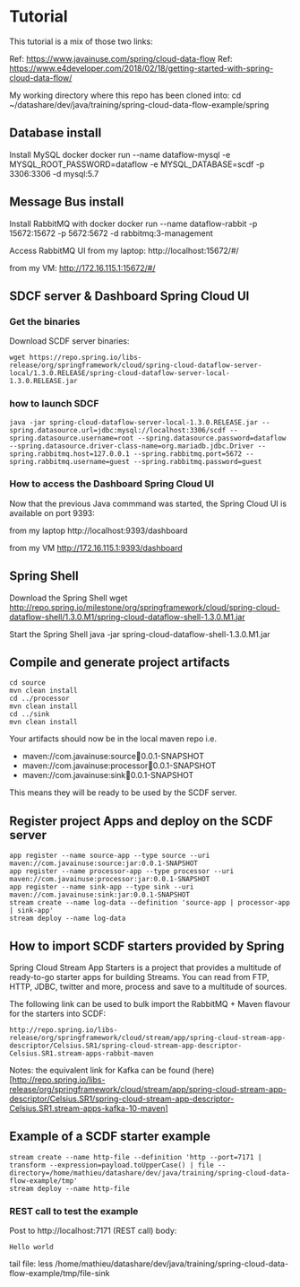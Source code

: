




# Tutorial

This tutorial is a mix of those two links:

Ref: https://www.javainuse.com/spring/cloud-data-flow
Ref: https://www.e4developer.com/2018/02/18/getting-started-with-spring-cloud-data-flow/

My working directory where this repo has been cloned into:
    cd ~/datashare/dev/java/training/spring-cloud-data-flow-example/spring

## Database install

Install MySQL docker
    docker run --name dataflow-mysql -e MYSQL_ROOT_PASSWORD=dataflow -e MYSQL_DATABASE=scdf -p 3306:3306 -d mysql:5.7

## Message Bus install

Install RabbitMQ with docker
    docker run --name dataflow-rabbit -p 15672:15672 -p 5672:5672 -d rabbitmq:3-management

Access RabbitMQ UI from my laptop:
http://localhost:15672/#/

from my VM:
http://172.16.115.1:15672/#/


## SDCF server & Dashboard Spring Cloud UI

### Get the binaries

Download SCDF server binaries:

    wget https://repo.spring.io/libs-release/org/springframework/cloud/spring-cloud-dataflow-server-local/1.3.0.RELEASE/spring-cloud-dataflow-server-local-1.3.0.RELEASE.jar

### how to launch SDCF

    java -jar spring-cloud-dataflow-server-local-1.3.0.RELEASE.jar --spring.datasource.url=jdbc:mysql://localhost:3306/scdf --spring.datasource.username=root --spring.datasource.password=dataflow --spring.datasource.driver-class-name=org.mariadb.jdbc.Driver --spring.rabbitmq.host=127.0.0.1 --spring.rabbitmq.port=5672 --spring.rabbitmq.username=guest --spring.rabbitmq.password=guest

### How to access the Dashboard Spring Cloud UI

Now that the previous Java commmand was started, the Spring Cloud UI is available on port 9393:

from my laptop
http://localhost:9393/dashboard

from my VM
http://172.16.115.1:9393/dashboard



## Spring Shell

Download the Spring Shell
    wget http://repo.spring.io/milestone/org/springframework/cloud/spring-cloud-dataflow-shell/1.3.0.M1/spring-cloud-dataflow-shell-1.3.0.M1.jar

Start the Spring Shell
    java -jar spring-cloud-dataflow-shell-1.3.0.M1.jar

## Compile and generate project artifacts

```
cd source
mvn clean install
cd ../processor
mvn clean install
cd ../sink
mvn clean install
```

Your artifacts should now be in the local maven repo
i.e.
* maven://com.javainuse:source:jar:0.0.1-SNAPSHOT
* maven://com.javainuse:processor:jar:0.0.1-SNAPSHOT
* maven://com.javainuse:sink:jar:0.0.1-SNAPSHOT

This means they will be ready to be used by the SCDF server.

## Register project Apps and deploy on the SCDF server

```
app register --name source-app --type source --uri maven://com.javainuse:source:jar:0.0.1-SNAPSHOT
app register --name processor-app --type processor --uri maven://com.javainuse:processor:jar:0.0.1-SNAPSHOT
app register --name sink-app --type sink --uri maven://com.javainuse:sink:jar:0.0.1-SNAPSHOT
stream create --name log-data --definition 'source-app | processor-app | sink-app'
stream deploy --name log-data
```

## How to import SCDF starters provided by Spring

 Spring Cloud Stream App Starters is a project that provides a multitude of ready-to-go starter apps for building Streams. You can read from FTP, HTTP, JDBC, twitter and more, process and save to a multitude of sources.

 The following link can be used to bulk import the RabbitMQ + Maven flavour for the starters into SCDF:

    http://repo.spring.io/libs-release/org/springframework/cloud/stream/app/spring-cloud-stream-app-descriptor/Celsius.SR1/spring-cloud-stream-app-descriptor-Celsius.SR1.stream-apps-rabbit-maven


Notes:  the equivalent link for Kafka can be found (here)[http://repo.spring.io/libs-release/org/springframework/cloud/stream/app/spring-cloud-stream-app-descriptor/Celsius.SR1/spring-cloud-stream-app-descriptor-Celsius.SR1.stream-apps-kafka-10-maven]


## Example of a SCDF starter example

```
stream create --name http-file --definition 'http --port=7171 | transform --expression=payload.toUpperCase() | file --directory=/home/mathieu/datashare/dev/java/training/spring-cloud-data-flow-example/tmp'
stream deploy --name http-file
```

### REST call to test the example

Post to http://localhost:7171 (REST call)
body:
```
Hello world
```

tail file:
    less /home/mathieu/datashare/dev/java/training/spring-cloud-data-flow-example/tmp/file-sink
